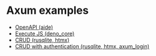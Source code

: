 # Axum examples

- [OpenAPI (aide)](/openapi-aide/readme.md)
- [Execute JS (deno_core)](/js-deno/readme.md)
- [CRUD (rusqlite, htmx)](/crud-sqlite-htmx/readme.md)
- [CRUD with authentication (rusqlite, htmx, axum_login)](/auth-axum-login/readme.md)
